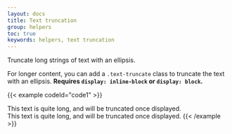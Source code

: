```yaml
---
layout: docs
title: Text truncation
group: helpers
toc: true
keywords: helpers, text truncation
---
```


<p class="fs-4 ms-0 mb-4 page-description">
  Truncate long strings of text with an ellipsis.
</p>

For longer content, you can add a `.text-truncate` class to truncate the text with an ellipsis. **Requires `display: inline-block` or `display: block`.**

{{< example codeId="code1" >}}
<!-- Block level -->
<div class="row">
  <div class="col-2 text-truncate">
    This text is quite long, and will be truncated once displayed.
  </div>
</div>

<!-- Inline level -->
<span class="d-inline-block text-truncate" style="max-width: 150px;">
  This text is quite long, and will be truncated once displayed.
</span>
{{< /example >}}